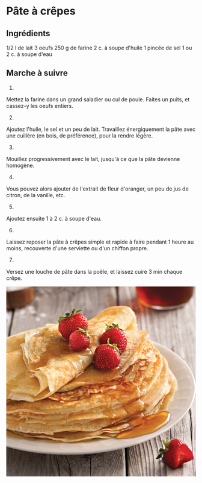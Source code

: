 # Pâte à  crêpes

## Ingrédients
1/2 l de lait
3 oeufs
250 g de farine
2 c. à soupe d'huile
1 pincée de sel
1 ou 2 c. à soupe d'eau

## Marche à suivre
1.
Mettez la farine dans un grand saladier ou cul de poule. Faites un puits, et cassez-y les oeufs entiers.

2.
Ajoutez l'huile, le sel et un peu de lait. Travaillez énergiquement la pâte avec une cuillère (en bois, de préférence), pour la rendre légère.

3.
Mouillez progressivement avec le lait, jusqu'à ce que la pâte devienne homogène.

4.
Vous pouvez alors ajouter de l'extrait de fleur d'oranger, un peu de jus de citron, de la vanille, etc.

5.
Ajoutez ensuite 1 à 2 c. à soupe d'eau.

6.
Laissez reposer la pâte à crêpes simple et rapide à faire pendant 1 heure au moins, recouverte d'une serviette ou d'un chiffon propre.

7.
Versez une louche de pâte dans la poêle, et laissez cuire 3 min chaque crêpe.

![Photo Crêpes](pates_a_crepes_minces.jpg)
